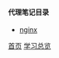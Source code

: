 #### 代理笔记目录

* [nginx](201904001.md)


[首页](../../README.md)  [学习总览](../../introduction/studyCatalogList.md)
